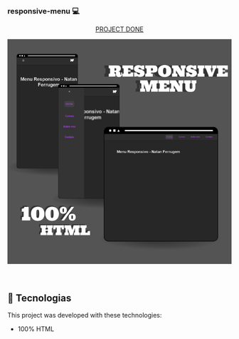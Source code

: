 ### responsive-menu 💻
<p align="center">
<a href="https://natanferrugem.github.io/responsive-menu" target="_blank"> PROJECT DONE </a>
</p>
  

<p align="center">
  <img src="assets/menu responsivo (header).png">
</p>

<br>


## 🚀 Tecnologias

This project was developed with these technologies:

- 100% HTML
